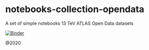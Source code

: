 # notebooks-collection-opendata
A set of simple notebooks 13 TeV ATLAS Open Data datasets

[![Binder](https://mybinder.org/badge_logo.svg)](https://mybinder.org/v2/gh/atlas-outreach-data-tools/notebooks-collection-opendata/P121W)

@2020
